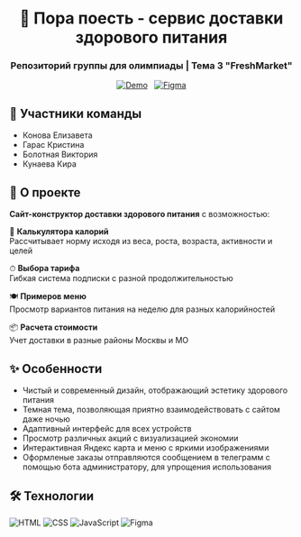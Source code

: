 <div align="center">
  <h1>🥗 Пора поесть - сервис доставки здорового питания</h1>
  <h3>Репозиторий группы для олимпиады | Тема 3 "FreshMarket"</h3>
  
   [![Demo](https://img.shields.io/badge/ПОСМОТРЕТЬ_САЙТ-64D370?style=for-the-badge&logoColor=white&color=64D370&labelColor=64D370&logo=rocket)](https://metal-telo.github.io/Healthy-food/)
  &nbsp;
  [![Figma](https://img.shields.io/badge/FIGMA_МАКЕТ-64D370?style=for-the-badge&logoColor=white&color=64D370&labelColor=64D370&logo=figma)](https://www.figma.com/design/evOxCfoB6sAEwJIiAsfHf4/%D0%9F%D1%80%D0%B0%D0%B2%D0%B8%D0%BB%D1%8C%D0%BD%D0%BE%D0%B5-%D0%BF%D0%B8%D1%82%D0%B0%D0%BD%D0%B8%D0%B5-%D0%B4%D0%BB%D1%8F-%D0%BE%D0%BB%D0%B8%D0%BC%D0%BF%D0%B8%D0%B0%D0%B4%D1%8B?node-id=51-2&t=lJFGelht1yGE4K15-1)
</div>

## 👥 Участники команды
- Конова Елизавета 
- Гарас Кристина 
- Болотная Виктория
- Кунаева Кира

## 🍏 О проекте
**Сайт-конструктор доставки здорового питания** с возможностью:

🥬 **Калькулятора калорий**  
Рассчитывает норму исходя из веса, роста, возраста, активности и целей

⏱ **Выбора тарифа**  
Гибкая система подписки с разной продолжительностью

🍽 **Примеров меню**  
Просмотр вариантов питания на неделю для разных калорийностей

📦 **Расчета стоимости**  
Учет доставки в разные районы Москвы и МО

## ✨ Особенности

- Чистый и современный дизайн, отображающий эстетику здорового питания
- Темная тема, позволяющая приятно взаимодействовать с сайтом даже ночью
- Адаптивный интерфейс для всех устройств
- Просмотр различных акций с визуализацией экономии
- Интерактивная Яндекс карта и меню с яркими изображениями
- Оформленые заказы отправляются сообщением в телеграмм c помощью бота администратору, для упрощения использования 


## 🛠 Технологии
<div>
  <img src="https://img.shields.io/badge/HTML5-E34F26?style=for-the-badge&logo=html5&logoColor=white" alt="HTML">
  <img src="https://img.shields.io/badge/CSS3-1572B6?style=for-the-badge&logo=css3&logoColor=white" alt="CSS">
  <img src="https://img.shields.io/badge/JavaScript-F7DF1E?style=for-the-badge&logo=javascript&logoColor=black" alt="JavaScript">
  <img src="https://img.shields.io/badge/Figma-F24E1E?style=for-the-badge&logo=figma&logoColor=white" alt="Figma">
</div>
